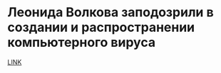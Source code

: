 # Леонида Волкова заподозрили в создании и распространении компьютерного вируса



[LINK](https://varlamov.ru/2462935.html)